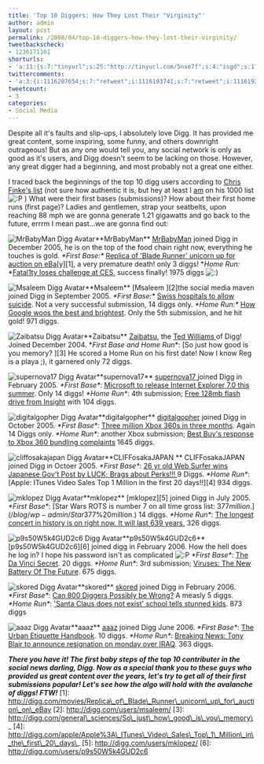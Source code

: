 ```yaml
---
title: 'Top 10 Diggers: How They Lost Their "Virginity"'
author: admin
layout: post
permalink: /2008/04/top-10-diggers-how-they-lost-their-virginity/
tweetbackscheck:
- 1236171101
shorturls:
- 'a:11:{s:7:"tinyurl";s:25:"http://tinyurl.com/5nxe7f";s:4:"isgd";s:17:"http://is.gd/fj5b";s:5:"bitly";s:18:"http://bit.ly/RfVI";s:5:"snipr";s:22:"http://snipr.com/9sh0a";s:5:"snurl";s:22:"http://snurl.com/9sh0a";s:7:"snipurl";s:24:"http://snipurl.com/9sh0a";s:4:"trim";s:17:"http://tr.im/49to";s:5:"adjix";s:207:"(10 Jan 2008 temporary restriction: API requires valid partnerID or partnerEmail key in request. Contact us if this affects you.) Invalid Adjix request. API documentation @ http://web.adjix.com/AdjixAPI.html";s:4:"advu";s:203:"(10 Jan 2008 temporary restriction: API requires valid partnerID or partnerEmail key in request. Contact us if this affects you.) Invalid Adjix request. API documentation @ http://web.ad.vu/AdjixAPI.html";s:4:"zima";s:19:"http://zi.ma/aaa67b";s:9:"permalink";s:75:"http://hehe2.net/social-media/top-10-diggers-how-they-lost-their-virginity/";}'
twittercomments:
- 'a:3:{i:1116207654;s:7:"retweet";i:1116193741;s:7:"retweet";i:1116192631;s:7:"retweet";}'
tweetcount:
- 3
categories:
- Social Media
---
```


Despite all it's faults and slip-ups, I absolutely love Digg. It has provided me great content, some inspiring, some funny, and others downright outrageous! But as any one would tell you, any social network is only as good as it's users, and Digg doesn't seem to be lacking on those. However, any great digger had a beginning, and most probably not a great one either.

I traced back the beginnings of the top 10 digg users according to [Chris Finke's list](http://www.chrisfinke.com/digg/topusers.html) (not sure how authentic it is, but hey at least I [am](http://digg.com/users/bianconeri4ever) on his 1000 list ![:P](http://192.168.1.2/blog2/wp-includes/images/smilies/icon_razz.gif) ) What were their first bases (submissions)? How about their first home runs (first page)? Ladies and gentlemen, strap your seatbelts, upon reaching 88 mph we are gonna generate 1.21 gigawatts and go back to the future, errrm I mean past...we are gonna find out:

![MrBabyMan Digg Avatar](http://192.168.1.33/blog2/wp-content/uploads/2008/04/mrbabyman.png)\*\*MrBabyMan\*\*
[MrBabyMan](http://digg.com/users/MrBabyMan/) joined Digg in December 2005, he is on the top of the food chain right now, everything he touches is gold.
_\*First Base:\*_ [Replica of 'Blade Runner' unicorn up for auction on eBa](http://digg.com/movies/Replica_of_Blade_Runner_unicorn_up_for_auction_on_eBay)\[y\]\[1\], a very premature death! only 3 diggs!
\*_Home Run:_ \*[Fatal1ty loses challenge at CES](http://digg.com/gaming_news/Fatal1ty_loses_challenge_at_CES), success finally! 1975 diggs ![:)](http://192.168.1.2/blog2/wp-includes/images/smilies/icon_smile.gif)

![Msaleem Digg Avatar](http://192.168.1.33/blog2/wp-content/uploads/2008/04/msaleem.png)\*\*Msaleem\*\*
\[Msaleem \]\[2\]the social media maven joined Digg in September 2005\.
_\*First Base:\*_ [Swiss hospitals to allow suicide](http://digg.com/general_sciences/Swiss_hospital_to_allow_suicide). Not a very successful submission, 14 diggs only.
_\*Home Run:\*_ [How Google woos the best and brightest](http://digg.com/tech_news/How_Google_woos_the_best_and_brightest). Only the 5th submission, and he hit gold! 971 diggs.

![Zaibatsu Digg Avatar](http://192.168.1.33/blog2/wp-content/uploads/2008/04/zaibatsu.png)\*\*Zaibatsu\*\*
[Zaibatsu](http://digg.com/users/zaibatsu/), the [Ted Williams ](http://www.networkworld.com/community/node/25815)of Digg! Joined December 2004\.
\*_First Base and Home Run_\*: \[So just how good is you memory? \]\[3\]
He scored a Home Run on his first date! Now I know Reg is a playa ;), it garnered only 72 diggs.

![supernova17 Digg Avatar](http://192.168.1.33/blog2/wp-content/uploads/2008/04/supernova17.png)\*\*supernova17\*\*
[supernova17 ](http://digg.com/users/supernova17)joined Digg in February 2005\.
_\*First Base\*_: [Microsoft to release Internet Explorer 7.0 this summer](http://digg.com/software/Microsoft_to_release_Internet_Explorer_7.0_this_summer.). Only 14 diggs!
_\*Home Run\*_: 4th submission; [Free 128mb flash drive from Insight](http://digg.com/tech_news/Free_128mb_flash_drive_from_Insight) with 104 diggs.

![digitalgopher Digg Avatar](http://192.168.1.33/blog2/wp-content/uploads/2008/04/digitalgopher.png)\*\*digitalgopher\*\*
[digitalgopher](http://digg.com/users/digitalgopher/) joined Digg in October 2005\.
_\*First Base\*_: [Three million Xbox 360s in three months](http://digg.com/gaming_news/Three_million_Xbox_360s_in_three_months). Again 14 Diggs only.
_\*Home Run\*_: another Xbox submission; [Best Buy's response to Xbox 360 bundling complaints](http://digg.com/gaming_news/Best_Buy_s_response_to_Xbox_360_bundling_complaints) 1645 diggs.

![cliffosakajapan Digg Avatar](http://192.168.1.33/blog2/wp-content/uploads/2008/04/cliff.png)\*\*CLIFFosakaJAPAN \*\*
CLIFFosakaJAPAN joined Digg in Octoer 2005\.
_\*First Base\*_: [26 yr old Web Surfer wins Japanese Gov't Post by LUCK; Brags about Perks!!! ](http://digg.com/tech_news/26_yr_old_Web_Surfer_wins_Japanese_Gov_t_Post_by_LUCK%3B_Brags_about_Perks_)9 Diggs.
_\*Home Run\*_: \[Apple: ITunes Video Sales Top 1 Million in the first 20 days!!\]\[4\] 934 diggs.

![mklopez Digg Avatar](http://192.168.1.33/blog2/wp-content/uploads/2008/04/mklopez.png)\*\*mklopez\*\*
\[mklopez\]\[5\] joined Digg in July 2005\.
_\*First Base\*_: [Star Wars ROTS is number 7 on all time gross list: $377 million.](/blog/wp-admin/Star%20Wars%20ROTS%20is%20number%207%20on%20all%20time%20gross%20list:%20$377%20million.) 14 diggs.
_\*Home Run\*_: [The longest concert in history is on right now. It will last 639 years.](http://digg.com/general_sciences/The_longest_concert_in_history_is_on_right_now._It_will_last_639_years.) 326 diggs.

![p9s50W5k4GUD2c6 Digg Avatar](http://192.168.1.33/blog2/wp-content/uploads/2008/04/p9.png)\*\*p9s50W5k4GUD2c6\*\*
\[p9s50W5k4GUD2c6\]\[6\] joined digg in February 2006\. How the hell does he log in? I hope his password isn't as complicated ![:P](http://192.168.1.2/blog2/wp-includes/images/smilies/icon_razz.gif)
_\*First Base\*_: [The Da Vinci Secret](http://digg.com/movies/The_Da_Vinci_Secret). 20 diggs.
_\*Home Run\*_: 3rd submission; [Viruses: The New Battery Of The Future](http://digg.com/general_sciences/Viruses%3A_The_New_Battery_Of_The_Future). 675 diggs.

![skored  Digg Avatar](http://192.168.1.33/blog2/wp-content/uploads/2008/04/skored.png)\*\*skored\*\*
[skored](http://digg.com/users/skored/) joined Digg in February 2006\.
_\*First Base\*_: [Can 800 Diggers Possibly be Wrong?](http://digg.com/tech_news/Can_800_Diggers_Possibly_be_Wrong) A measly 5 diggs.
_\*Home Run\*_: ['Santa Claus does not exist' school tells stunned kids](http://digg.com/odd_stuff/Santa_Claus_does_not_exist_school_tells_stunned_kids). 873 diggs

![aaaz  Digg Avatar](http://192.168.1.33/blog2/wp-content/uploads/2008/04/aaaz.png)\*\*aaaz\*\*
[aaaz](http://digg.com/users/aaaz/) joined Digg June 2006\.
_\*First Base\*_: [The Urban Etiquette Handbook](http://digg.com/tech_news/The_Urban_Etiquette_Handbook). 10 diggs.
_\*Home Run\*_: [Breaking News: Tony Blair to announce resignation on monday over IRAQ](http://digg.com/world_news/Breaking_News_Tony_Blair_to_announce_resignation_on_monday_over_IRAQ). 363 diggs.

_**There you have it! The first baby steps of the top 10 contributer in the social news darling, Digg. Now as a special thank you to these guys who provided us great content over the years, let's try to get all of their first submissions popular! Let's see how the algo will hold with the avalanche of diggs! FTW!**_
\[1\]: http://digg.com/movies/Replica\_of\_Blade\_Runner\_unicorn\_up\_for\_auction\_on\_eBay
\[2\]: http://digg.com/users/msaleem/
\[3\]: http://digg.com/general\_sciences/So\_just\_how\_good\_is\_you\_memory\_
\[4\]: http://digg.com/apple/Apple%3A\_ITunes\_Video\_Sales\_Top\_1\_Million\_in\_the\_first\_20\_days\_
\[5\]: http://digg.com/users/mklopez/
\[6\]: http://digg.com/users/p9s50W5k4GUD2c6
